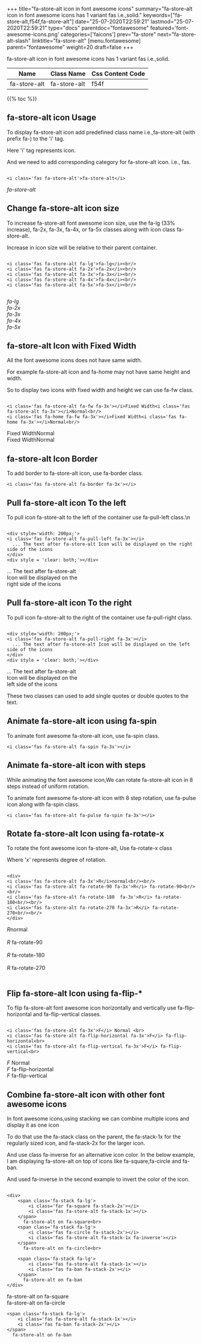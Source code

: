 +++
title="fa-store-alt icon in font awesome icons"
summary="fa-store-alt icon in font awesome icons has 1 variant fas i.e.,solid."
keywords=["fa-store-alt,f54f,fa-store-alt"]
date="25-07-2020T22:59:21"
lastmod="25-07-2020T22:59:21"
type="docs"
parentdoc="fontawesome"
featured='font-awesome-icons.png'
categories=['faicons']
prev="fa-store"
next="fa-store-alt-slash"
linktitle="fa-store-alt"
[menu.fontawesome]
parent="fontawesome"
weight=20
draft=false
+++


fa-store-alt icon in font awesome icons has 1 variant fas i.e.,solid.

<div class='table-responsive'><table class='table'><thead><tr><th>Name</th><th>Class Name</th><th>Css Content Code</th></tr></thead><tbody><tr><td>fa-store-alt</td><td>fa-store-alt</td><td>f54f</td></tr></tbody></table></div>


{{% toc %}}


## fa-store-alt icon Usage

To display fa-store-alt icon add predefined class name i.e.,fa-store-alt (with prefix fa-) to the 'i' tag.

Here 'i' tag represents icon.

And we need to add corresponding category for fa-store-alt icon. i.e., fas.


```

<i class='fas fa-store-alt'>fa-store-alt</i>
```

<i class='fas fa-store-alt'>fa-store-alt</i>




## Change fa-store-alt icon size
To increase fa-store-alt font awesome icon size, use the fa-lg (33% increase), fa-2x, fa-3x, fa-4x, or fa-5x classes along with icon class fa-store-alt.

Increase in icon size will be relative to their parent container. 

```

<i class='fas fa-store-alt fa-lg'>fa-lg</i><br/>
<i class='fas fa-store-alt fa-2x'>fa-2x</i><br/>
<i class='fas fa-store-alt fa-3x'>fa-3x</i><br/>
<i class='fas fa-store-alt fa-4x'>fa-4x</i><br/>
<i class='fas fa-store-alt fa-5x'>fa-5x</i><br/>
            
```

<i class='fas fa-store-alt fa-lg'>fa-lg</i><br/>
<i class='fas fa-store-alt fa-2x'>fa-2x</i><br/>
<i class='fas fa-store-alt fa-3x'>fa-3x</i><br/>
<i class='fas fa-store-alt fa-4x'>fa-4x</i><br/>
<i class='fas fa-store-alt fa-5x'>fa-5x</i><br/>
            



## fa-store-alt Icon with Fixed Width 

All the font awesome icons does not have same width.

For example fa-store-alt icon and fa-home may not have same height and width.

So to display two icons with fixed width and height we can use fa-fw class.


```

<i class='fas fa-store-alt fa-fw fa-3x'></i>Fixed Width<i class='fas fa-store-alt fa-3x'></i>Normal<br/>
<i class='fas fa-home fa-fw fa-3x'></i>Fixed Width<i class='fas fa-home fa-3x'></i>Normal<br/>
```

<i class='fas fa-store-alt fa-fw fa-3x'></i>Fixed Width<i class='fas fa-store-alt fa-3x'></i>Normal<br/>
<i class='fas fa-home fa-fw fa-3x'></i>Fixed Width<i class='fas fa-home fa-3x'></i>Normal<br/>



## fa-store-alt Icon Border 

To add border to fa-store-alt icon, use fa-border class.


```
<i class='fas fa-store-alt fa-border fa-3x'></i>

```
<i class='fas fa-store-alt fa-border fa-3x'></i>





## Pull fa-store-alt icon To the left

To pull icon fa-store-alt to the left of the container use fa-pull-left class.\n

```

<div style='width: 200px;'>
<i class='fas fa-store-alt fa-pull-left fa-3x'></i>
  ... The text after fa-store-alt Icon will be displayed on the right side of the icons
</div>
<div style = 'clear: both;'></div>
```

<div style='width: 200px;'>
<i class='fas fa-store-alt fa-pull-left fa-3x'></i>
  ... The text after fa-store-alt Icon will be displayed on the right side of the icons
</div>
<div style = 'clear: both;'></div>




## Pull fa-store-alt icon To the right
To pull icon fa-store-alt to the right of the container use fa-pull-right class.

```

<div style='width: 200px;'>
<i class='fas fa-store-alt fa-pull-right fa-3x'></i>
  ... The text after fa-store-alt Icon will be displayed on the left side of the icons
</div>
<div style = 'clear: both;'></div>
```

<div style='width: 200px;'>
<i class='fas fa-store-alt fa-pull-right fa-3x'></i>
  ... The text after fa-store-alt Icon will be displayed on the left side of the icons
</div>
<div style = 'clear: both;'></div>

These two classes can used to add single quotes or double quotes to the text.


## Animate fa-store-alt icon using fa-spin
To animate font awesome fa-store-alt icon, use fa-spin class.

```
<i class='fas fa-store-alt fa-spin fa-3x'></i>
```
<i class='fas fa-store-alt fa-spin fa-3x'></i>




## Animate fa-store-alt icon with steps
While animating the font awesome icon,We can rotate fa-store-alt icon in 8 steps instead of uniform rotation.

To animate font awesome fa-store-alt icon with 8 step rotation, use fa-pulse icon along with fa-spin class.


```
<i class='fas fa-store-alt fa-pulse fa-spin fa-3x'></i>

```
<i class='fas fa-store-alt fa-pulse fa-spin fa-3x'></i>





## Rotate fa-store-alt Icon using fa-rotate-x
To rotate the font awesome icon fa-store-alt, Use fa-rotate-x class

Where 'x' represents degree of rotation.


```

<div>
<i class='fas fa-store-alt fa-3x'>R</i>normal<br/><br/>
<i class='fas fa-store-alt fa-rotate-90 fa-3x'>R</i> fa-rotate-90<br/><br/> 
<i class='fas fa-store-alt fa-rotate-180  fa-3x'>R</i> fa-rotate-180<br/><br/> 
<i class='fas fa-store-alt fa-rotate-270 fa-3x'>R</i> fa-rotate-270<br/><br/>
</div>
```

<div>
<i class='fas fa-store-alt fa-3x'>R</i>normal<br/><br/>
<i class='fas fa-store-alt fa-rotate-90 fa-3x'>R</i> fa-rotate-90<br/><br/> 
<i class='fas fa-store-alt fa-rotate-180  fa-3x'>R</i> fa-rotate-180<br/><br/> 
<i class='fas fa-store-alt fa-rotate-270 fa-3x'>R</i> fa-rotate-270<br/><br/>
</div>




## Flip fa-store-alt Icon using fa-flip-*
To flip fa-store-alt font awesome icon horizontally and vertically use fa-flip-horizontal and fa-flip-vertical classes. 

```

<i class='fas fa-store-alt fa-3x'>F</i> Normal <br>
<i class='fas fa-store-alt fa-flip-horizontal fa-3x'>F</i> fa-flip-horizontal<br>
<i class='fas fa-store-alt fa-flip-vertical fa-3x'>F</i> fa-flip-vertical<br>
```

<i class='fas fa-store-alt fa-3x'>F</i> Normal <br>
<i class='fas fa-store-alt fa-flip-horizontal fa-3x'>F</i> fa-flip-horizontal<br>
<i class='fas fa-store-alt fa-flip-vertical fa-3x'>F</i> fa-flip-vertical<br>




## Combine fa-store-alt icon with other font awesome icons
In font awesome icons,using stacking we can combine multiple icons and display it as one icon 

To do that use the fa-stack class on the parent, the fa-stack-1x for the regularly sized icon, and fa-stack-2x for the larger icon.

And use class fa-inverse for an alternative icon color. 
In the below example, I am displaying fa-store-alt on top of icons like fa-square,fa-circle and fa-ban.

And used fa-inverse in the second example to invert the color of the icon.

```

<div>
    <span class='fa-stack fa-lg'>
        <i class='far fa-square fa-stack-2x'></i>
        <i class='fas fa-store-alt fa-stack-1x'></i>
    </span>
      fa-store-alt on fa-square<br>
    <span class='fa-stack fa-lg'>
        <i class='fas fa-circle fa-stack-2x'></i>
        <i class='fas fa-store-alt fa-stack-1x fa-inverse'></i>
    </span>
      fa-store-alt on fa-circle<br>

    <span class='fa-stack fa-lg'>
        <i class='fas fa-store-alt fa-stack-1x'></i>
        <i class='fas fa-ban fa-stack-2x'></i>
    </span>
      fa-store-alt on fa-ban
</div>
```

<div>
    <span class='fa-stack fa-lg'>
        <i class='far fa-square fa-stack-2x'></i>
        <i class='fas fa-store-alt fa-stack-1x'></i>
    </span>
      fa-store-alt on fa-square<br>
    <span class='fa-stack fa-lg'>
        <i class='fas fa-circle fa-stack-2x'></i>
        <i class='fas fa-store-alt fa-stack-1x fa-inverse'></i>
    </span>
      fa-store-alt on fa-circle<br>

    <span class='fa-stack fa-lg'>
        <i class='fas fa-store-alt fa-stack-1x'></i>
        <i class='fas fa-ban fa-stack-2x'></i>
    </span>
      fa-store-alt on fa-ban
</div>






